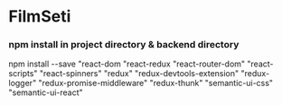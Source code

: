 # FilmSeti

### npm install in project directory & backend directory 

npm install --save  "react-dom
                    "react-redux
                    "react-router-dom"
                    "react-scripts"
                    "react-spinners"
                    "redux"
                    "redux-devtools-extension"
                    "redux-logger"
                    "redux-promise-middleware"
                    "redux-thunk"
                    "semantic-ui-css"
                    "semantic-ui-react"            



